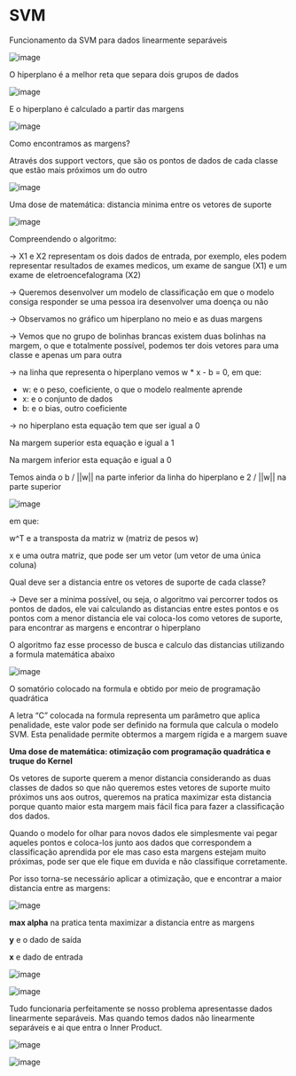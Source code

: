 # SVM
Funcionamento da SVM para dados linearmente separáveis

![image](https://user-images.githubusercontent.com/79231882/168494980-77776dfc-d2fa-4b59-a3c1-1cd8cf9be51e.png)


O hiperplano é a melhor reta que separa dois grupos de dados

![image](https://user-images.githubusercontent.com/79231882/168495004-4cdff5ee-3538-4a67-8154-1e099280622d.png)


E o hiperplano é calculado a partir das margens

![image](https://user-images.githubusercontent.com/79231882/168495018-fd9d4009-7c50-4fe3-b09e-f95719edc9cd.png)


Como encontramos as margens?

Através dos support vectors, que são os pontos de dados de cada classe que estão mais próximos um do outro

![image](https://user-images.githubusercontent.com/79231882/168495027-b8f88835-60e8-4ead-a34c-60bc918ef91c.png)


Uma dose de matemática: distancia minima entre os vetores de suporte

![image](https://user-images.githubusercontent.com/79231882/168495039-23c15b9a-eb3f-4f4f-a524-5411303463bd.png)


Compreendendo o algoritmo:

→ X1 e X2 representam os dois dados de entrada, por exemplo, eles podem representar resultados de exames medicos, um exame de sangue (X1) e um exame de eletroencefalograma (X2)

→ Queremos desenvolver um modelo de classificação em que o modelo consiga responder se uma pessoa ira desenvolver uma doença ou não 

→ Observamos no gráfico um hiperplano no meio e as duas margens

→ Vemos que no grupo de bolinhas brancas existem duas bolinhas na margem, o que e totalmente possível, podemos ter dois vetores para uma classe e apenas um para outra

→ na linha que representa o hiperplano vemos w * x - b = 0, em que:

- w: e o peso, coeficiente, o que o modelo realmente aprende
- x: e o conjunto de dados
- b: e o bias, outro coeficiente

→ no hiperplano esta equação tem que ser igual a 0

Na margem superior esta equação e igual a 1

Na margem inferior esta equação e igual a 0

Temos ainda o b / ||w|| na parte inferior da linha do hiperplano e 2 / ||w|| na parte superior


![image](https://user-images.githubusercontent.com/79231882/168495056-9da541a3-e357-4eea-ae3d-7ced57c6e159.png)


em que:

w^T e a transposta da matriz w (matriz de pesos w)

x e uma outra matriz, que pode ser um vetor (um vetor de uma única coluna)

Qual deve ser a distancia entre os vetores de suporte de cada classe?

→ Deve ser a minima possível, ou seja, o algoritmo vai percorrer todos os pontos de dados, ele vai calculando as distancias entre estes pontos e os pontos com a menor distancia ele vai coloca-los como vetores de suporte, para encontrar as margens e encontrar o hiperplano

O algoritmo faz esse processo de busca e calculo das distancias utilizando a formula matemática abaixo

![image](https://user-images.githubusercontent.com/79231882/168495067-03b3760f-1cad-414b-87f8-9260702e8cda.png)


O somatório colocado na formula e obtido por meio de programação quadrática

A letra “C” colocada na formula representa um parâmetro que aplica penalidade, este valor pode ser definido na formula que calcula o modelo SVM. Esta penalidade permite obtermos a margem rígida e a margem suave

**Uma dose de matemática: otimização com programação quadrática e truque do Kernel**

Os vetores de suporte querem a menor distancia considerando as duas classes de dados so que não queremos estes vetores de suporte muito próximos uns aos outros, queremos na pratica maximizar esta distancia porque quanto maior esta margem mais fácil fica para fazer a classificação dos dados.

Quando o modelo for olhar para novos dados ele simplesmente vai pegar aqueles pontos e coloca-los junto aos dados que correspondem a classificação aprendida por ele mas caso esta margens estejam muito próximas, pode ser que ele fique em duvida e não classifique corretamente.

Por isso torna-se necessário aplicar a otimização, que e encontrar a maior distancia entre as margens:

![image](https://user-images.githubusercontent.com/79231882/168495071-210a7d5c-2174-4965-b9d9-73bd111bb033.png)


**max alpha** na pratica tenta maximizar a distancia entre as margens

**y** e o dado de saída

**x** e dado de entrada

![image](https://user-images.githubusercontent.com/79231882/168495081-d52f52e2-1055-45f0-9d20-9e7836605c5a.png)


![image](https://user-images.githubusercontent.com/79231882/168495089-9f495461-efad-4556-a7f6-41d3b993f240.png)


Tudo funcionaria perfeitamente se nosso problema apresentasse dados linearmente separáveis. Mas quando temos dados não linearmente separáveis e ai que entra o Inner Product.

![image](https://user-images.githubusercontent.com/79231882/168495097-0d13f3df-cc49-4c36-8799-36bc9cc7670f.png)

![image](https://user-images.githubusercontent.com/79231882/168495106-6af5cf70-a7ea-45d1-a373-790a89ce4ac3.png)



